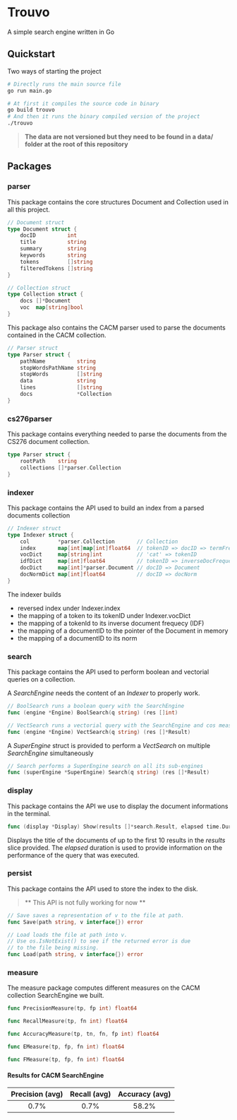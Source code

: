 # Trouvo
A simple search engine written in Go

## Quickstart

Two ways of starting the project

```bash
# Directly runs the main source file
go run main.go
```

```bash
# At first it compiles the source code in binary
go build trouvo
# And then it runs the binary compiled version of the project
./trouvo
```

> **The data are not versioned but they need to be found in a data/ folder at the root of this repository**

## Packages

### parser

This package contains the core structures Document and Collection used in all this project.

```go
// Document struct
type Document struct {
	docID          int
	title          string
	summary        string
	keywords       string
	tokens         []string
	filteredTokens []string
}
```

```go
// Collection struct
type Collection struct {
	docs []*Document
	voc  map[string]bool
}
```
This package also contains the CACM parser used to parse the documents contained in the CACM collection.

```go
// Parser struct
type Parser struct {
	pathName          string
	stopWordsPathName string
	stopWords         []string
	data              string
	lines             []string
	docs              *Collection
}
```

### cs276parser

This package contains everything needed to parse the documents from the CS276 document collection.
```go
type Parser struct {
	rootPath    string
	collections []*parser.Collection
}
```

### indexer

This package contains the API used to build an index from a parsed documents collection
```go
// Indexer struct
type Indexer struct {
	col         *parser.Collection       // Collection
	index       map[int]map[int]float64  // tokenID => docID => termFrequecy
	vocDict     map[string]int           // 'cat' => tokenID
	idfDict     map[int]float64          // tokenID => inverseDocFrequency
	docDict     map[int]*parser.Document // docID => Document
	docNormDict map[int]float64          // docID => docNorm
}
```
The indexer builds
- reversed index under Indexer.index
- the mapping of a token to its tokenID under Indexer.vocDict
- the mapping of a tokenId to its inverse document frequecy (IDF)
- the mapping of a documentID to the pointer of the Document in memory
- the mapping of a documentID to its norm

### search

This package contains the API used to perform boolean and vectorial queries on a collection.

A *SearchEngine* needs the content of an *Indexer* to properly work.

```go
// BoolSearch runs a boolean query with the SearchEngine
func (engine *Engine) BoolSearch(q string) (res []int)
```

```go
// VectSearch runs a vectorial query with the SearchEngine and cos measure
func (engine *Engine) VectSearch(q string) (res []*Result)
```

A *SuperEngine* struct is provided to perform a *VectSearch* on multiple *SearchEngine* simultaneously

```go
// Search performs a SuperEngine search on all its sub-engines
func (superEngine *SuperEngine) Search(q string) (res []*Result)
```

### display

This package contains the API we use to display the document informations in the terminal.

```go
func (display *Display) Show(results []*search.Result, elapsed time.Duration)
```
Displays the title of the documents of up to the first 10 results in the *results* slice provided. The *elapsed* duration is used to provide information on the performance of the query that was executed.

### persist

This package contains the API used to store the index to the disk.

> ** This API is not fully working for now **

```go
// Save saves a representation of v to the file at path.
func Save(path string, v interface{}) error
```
```go
// Load loads the file at path into v.
// Use os.IsNotExist() to see if the returned error is due
// to the file being missing.
func Load(path string, v interface{}) error
```

### measure

The measure package computes different measures on the CACM collection SearchEngine we built.

```go
func PrecisionMeasure(tp, fp int) float64
```

```go
func RecallMeasure(tp, fn int) float64
```

```go
func AccuracyMeasure(tp, tn, fn, fp int) float64
```

```go
func EMeasure(tp, fp, fn int) float64
```

```go
func FMeasure(tp, fp, fn int) float64
```

#### Results for CACM SearchEngine

| Precision (avg)      | Recall (avg)       | Accuracy (avg) |
|:---------------:|:-------------:| :-----:|
| 0.7%     | 0.7% | 58.2% |

